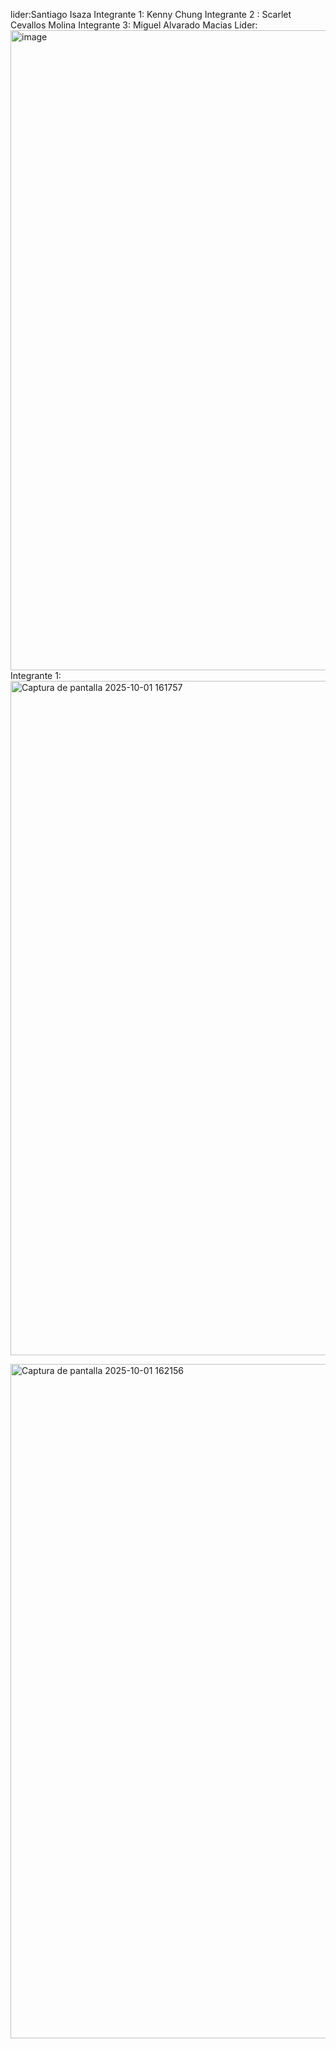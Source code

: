 lider:Santiago Isaza
Integrante 1: Kenny Chung
Integrante 2 : Scarlet Cevallos Molina
Integrante 3: Miguel Alvarado Macias
Lider:
<img width="1919" height="1024" alt="image" src="https://github.com/user-attachments/assets/c5b8a6dc-4ffe-4a0f-aee1-a704ee2a384a" />
Integrante 1:
<img width="1919" height="1079" alt="Captura de pantalla 2025-10-01 161757" src="https://github.com/user-attachments/assets/bd6d3f3a-bf5d-47b5-893c-d5475fb03cab" />

<img width="1919" height="1079" alt="Captura de pantalla 2025-10-01 162156" src="https://github.com/user-attachments/assets/295fe07f-0862-49ff-9b5f-eef1e94f291d" />

